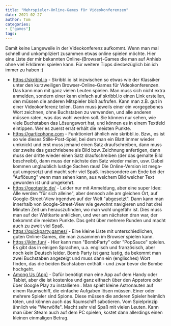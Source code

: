 ```yaml
---
title: "Mehrspieler-Online-Games für Videokonferenzen"
date: 2021-02-27
author: Tom
categories:
- ["games"]
tags:
---
```

Damit keine Langeweile in der Videokonferenz aufkommt. Wenn man mal schnell und unkompliziert zusammen etwas online spielen möchte. Hier eine Liste der mir bekannten Online-(Browser)-Games die man auf Anhieb ohne viel Erklärerei spielen kann. Für weitere Tipps diesbezüglich bin ich immer zu haben :)

* https://skribbl.io - Skribbl.io ist inzwischen so etwas wie der Klassiker unter den kurzweiligen Browser-Online-Games für Videokonferenzen. Das kann man mit ganz vielen Leuten spielen. Man muss sich nicht extra anmelden, sondern einer kann einfach auf skribbl.io einen Link erstellen, den müssen die anderen Mitspieler bloß aufrufen. Kann man z.B. gut in einer Videokonferenz teilen. Dann muss jeweils einer ein vorgegebenes Wort zeichnen, ohne Buchstaben zu verwenden, und alle anderen müssen raten, was das wohl werden soll. Sie können nur sehen, wie viele Buchstaben das Lösungswort hat, und können es in einem Textfeld eintippen. Wer es zuerst errät erhält die meisten Punkte.
* https://garticphone.com - Funktioniert ähnlich wie skribbl.io. Bzw., es ist so wie dieses Stille-Post-Spiel, bei dem man ein Blatt immer wieder umknickt und erst muss jemand einen Satz draufschreiben, dann muss der zweite das geschriebene als Bild bzw. Zeichnung anfertigen, dann muss der dritte wieder einen Satz draufschreiben (der das gemalte Bild beschreibt), dann muss der nächste den Satz wieder malen, usw. Dabei kommen unglaublich lustige Sachen raus! Die Online-Version ist mega-gut umgesetzt und macht sehr viel Spaß. Insbesondere am Ende bei der "Auflösung" wenn man sehen kann, aus welchem Bild welcher Text geworden ist und umgekehrt.
* https://geotastic.de/ - Leider nur mit Anmeldung, aber eine super Idee: Alle werden "für sich alleine", aber dennoch alle am gleichen Ort, auf Google-Street-View irgendwo auf der Welt "abgesetzt". Dann kann man innerhalb von Google-Street-View wie gewohnt navigieren und hat drei Minuten Zeit um herauszufinden, wo man wohl ungefähr ist. Dies muss man auf der Weltkarte anklicken, und wer am nächsten dran war, der bekommt die meisten Punkte. Das geht über mehrere Runden und macht auch zu zweit viel Spaß.
* https://quickparty.games/ - Eine kleine Liste mit unterschiedlichen, guten Online-Games, die man zusammen im Browser spielen kann.
* https://jklm.fun/ - Hier kann man "BombParty" oder "PopSauce" spielen. Es gibt das in einigen Sprachen, u.a. englisch und französisch, aber noch kein Deutsch leider. Bomb Party ist ganz lustig, da bekommt man zwei Buchstaben angezeigt und muss dann ein (englisches) Wort finden, das die beiden Buchstaben enthält - und zwar bevor die Bombe hochgeht.
* [Among Us (App)](https://de.wikipedia.org/wiki/Among_Us) - Dafür benötigt man eine App auf dem Handy oder Tablet, aber die ist kostenlos und ganz eifnach über den Appstore oder über Google Play zu installieren . Man spielt kleine Astronauten auf einem Raumschiff, die einfache Aufgaben lösen müssen. Einer oder mehrere Spieler sind Spione. Diese müssen die anderen Spieler heimlich töten, und können auch das Raumschiff sabotieren. Vom Spielprinzip ähnlich wie "Werwölfe". Macht sehr viel Spaß mit vielen Leuten. Kann man über Steam auch auf dem PC spielen, kostet dann allerdings einen kleinen einmaligen Betrag.

